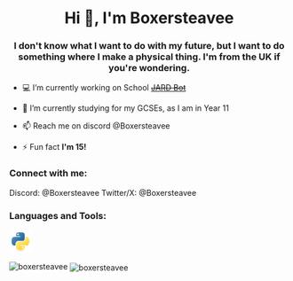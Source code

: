 <h1 align="center">Hi 👋, I'm Boxersteavee</h1>
<h3 align="center">I don't know what I want to do with my future, but I want to do something where I make a physical thing. I'm from the UK if you're wondering.</h3>

- 💻 I’m currently working on School ~~[JARD Bot](http://github.com/Boxersteavee/JARD-Bot)~~

- 🌱 I’m currently studying for my GCSEs, as I am in Year 11

- 📫 Reach me on discord @Boxersteavee

- ⚡ Fun fact **I'm 15!**

<h3 align="left">Connect with me:</h3>
<p align="left">
Discord: @Boxersteavee
Twitter/X: @Boxersteavee
</p>

<h3 align="left">Languages and Tools:</h3>
<p align="left"> <a href="https://www.python.org" target="_blank" rel="noreferrer"> <img src="https://raw.githubusercontent.com/devicons/devicon/master/icons/python/python-original.svg" alt="python" width="40" height="40"/> </a> </p>

<p><img align="left" src="https://github-readme-stats.vercel.app/api/top-langs?username=boxersteavee&show_icons=true&locale=en&layout=compact" alt="boxersteavee" /></p>

<p>&nbsp;<img align="center" src="https://github-readme-stats.vercel.app/api?username=boxersteavee&show_icons=true&locale=en" alt="boxersteavee" /></p>

